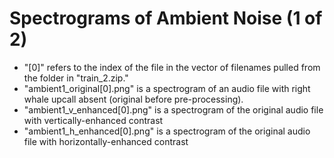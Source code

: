 Spectrograms of Ambient Noise (1 of 2)
=========================
- "[0]" refers to the index of the file in the vector of filenames pulled from the folder in "train_2.zip."
- "ambient1_original[0].png" is a spectrogram of an audio file with right whale upcall absent (original before pre-processing). 
- "ambient1_v_enhanced[0].png" is a spectrogram of the original audio file with vertically-enhanced contrast
- "ambient1_h_enhanced[0].png" is a spectrogram of the original audio file with horizontally-enhanced contrast

